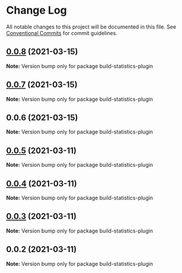 # Change Log

All notable changes to this project will be documented in this file.
See [Conventional Commits](https://conventionalcommits.org) for commit guidelines.

## [0.0.8](https://github.com/nemwiz/build-statistics-plugin/compare/v0.0.7...v0.0.8) (2021-03-15)

**Note:** Version bump only for package build-statistics-plugin





## [0.0.7](https://github.com/nemwiz/build-statistics-plugin/compare/v0.0.6...v0.0.7) (2021-03-15)

**Note:** Version bump only for package build-statistics-plugin





## 0.0.6 (2021-03-15)

**Note:** Version bump only for package build-statistics-plugin





## [0.0.5](https://github.com/nemwiz/build-statistics-plugin/compare/v0.0.4...v0.0.5) (2021-03-11)

**Note:** Version bump only for package build-statistics-plugin





## [0.0.4](https://github.com/nemwiz/build-statistics-plugin/compare/v0.0.3...v0.0.4) (2021-03-11)

**Note:** Version bump only for package build-statistics-plugin





## [0.0.3](https://github.com/nemwiz/build-statistics-plugin/compare/v0.0.2...v0.0.3) (2021-03-11)

**Note:** Version bump only for package build-statistics-plugin





## 0.0.2 (2021-03-11)

**Note:** Version bump only for package build-statistics-plugin
